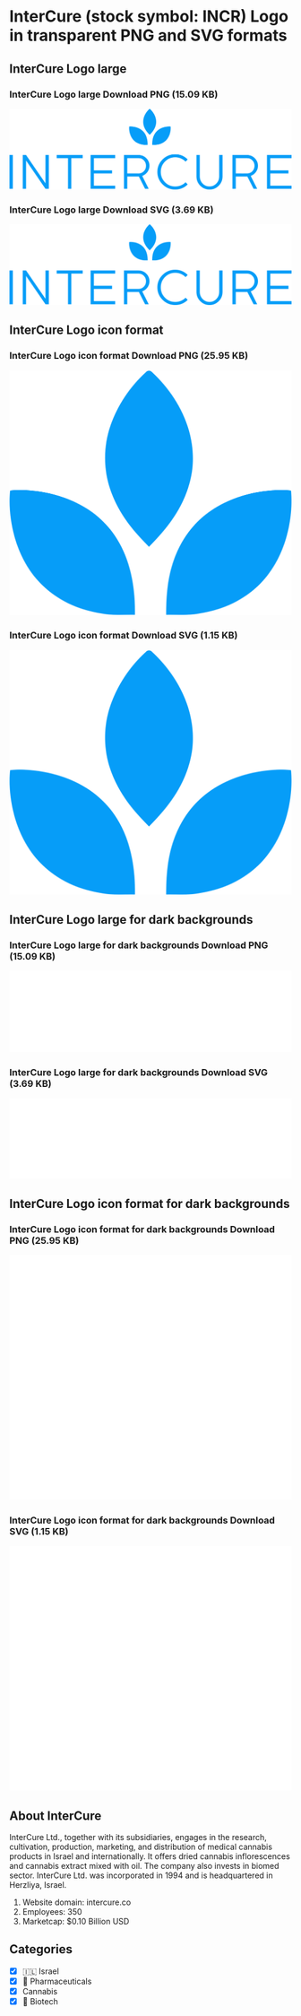 # InterCure (stock symbol: INCR) Logo in transparent PNG and SVG formats

## InterCure Logo large

### InterCure Logo large Download PNG (15.09 KB)

![InterCure Logo large Download PNG (15.09 KB)](/img/orig/INCR_BIG-942a7da2.png)

### InterCure Logo large Download SVG (3.69 KB)

![InterCure Logo large Download SVG (3.69 KB)](/img/orig/INCR_BIG-2fd3eba8.svg)

## InterCure Logo icon format

### InterCure Logo icon format Download PNG (25.95 KB)

![InterCure Logo icon format Download PNG (25.95 KB)](/img/orig/INCR-85da764f.png)

### InterCure Logo icon format Download SVG (1.15 KB)

![InterCure Logo icon format Download SVG (1.15 KB)](/img/orig/INCR-a5c3c7ef.svg)

## InterCure Logo large for dark backgrounds

### InterCure Logo large for dark backgrounds Download PNG (15.09 KB)

![InterCure Logo large for dark backgrounds Download PNG (15.09 KB)](/img/orig/INCR_BIG.D-da1ca0c9.png)

### InterCure Logo large for dark backgrounds Download SVG (3.69 KB)

![InterCure Logo large for dark backgrounds Download SVG (3.69 KB)](/img/orig/INCR_BIG.D-91fd23e2.svg)

## InterCure Logo icon format for dark backgrounds

### InterCure Logo icon format for dark backgrounds Download PNG (25.95 KB)

![InterCure Logo icon format for dark backgrounds Download PNG (25.95 KB)](/img/orig/INCR.D-f3172be3.png)

### InterCure Logo icon format for dark backgrounds Download SVG (1.15 KB)

![InterCure Logo icon format for dark backgrounds Download SVG (1.15 KB)](/img/orig/INCR.D-30268b7d.svg)

## About InterCure

InterCure Ltd., together with its subsidiaries, engages in the research, cultivation, production, marketing, and distribution of medical cannabis products in Israel and internationally. It offers dried cannabis inflorescences and cannabis extract mixed with oil. The company also invests in biomed sector. InterCure Ltd. was incorporated in 1994 and is headquartered in Herzliya, Israel.

1. Website domain: intercure.co
2. Employees: 350
3. Marketcap: $0.10 Billion USD


## Categories
- [x] 🇮🇱 Israel
- [x] 💊 Pharmaceuticals
- [x] Cannabis
- [x] 🧬 Biotech
